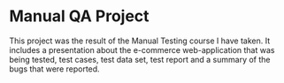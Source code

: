 # Manual QA Project 
This project was the result of the Manual Testing course I have taken. It includes a presentation about the e-commerce web-application that was being tested, test cases, test data set, test report and a summary of the bugs that were reported. 
